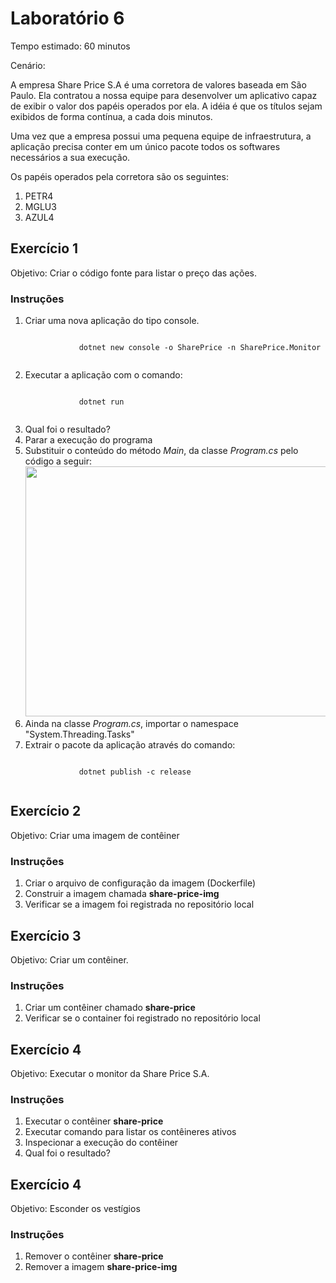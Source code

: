 # Laboratório 6

Tempo estimado: 60 minutos

Cenário: 

<p>A empresa Share Price S.A é uma corretora de valores baseada em São Paulo. Ela contratou a nossa equipe para desenvolver um aplicativo capaz de exibir o valor dos papéis operados por ela. A idéia é que os títulos sejam exibidos de forma contínua, a cada dois minutos.</p>

<p>Uma vez que a empresa possui uma pequena equipe de infraestrutura, a aplicação precisa conter em um único pacote todos os softwares necessários a sua execução.</p>

<p>
	Os papéis operados pela corretora são os seguintes:
	<ol>
	  <li>PETR4
	  <li>MGLU3
	  <li>AZUL4
	</ol>
</p>


## Exercício 1
 
Objetivo: Criar o código fonte para listar o preço das ações.

### Instruções

<ol>
    <li> Criar uma nova aplicação do tipo console.
    	 <pre><code class='language-cs'>
            dotnet new console -o SharePrice -n SharePrice.Monitor
         </code></pre>
    <li> Executar a aplicação com o comando:
    	 <pre><code class='language-cs'>
            dotnet run
         </code></pre>
    <li> Qual foi o resultado?
    <li> Parar a execução do programa
    <li> Substituir o conteúdo do método <i>Main</i>, da classe <i>Program.cs</i> pelo código a seguir:
    	  <img src="https://raw.githubusercontent.com/augustocbn/treinamentodevops/master/Dia%206/Laborat%C3%B3rio%206/img1.PNG" width="700px" height="400px">

<li> Ainda na classe <i>Program.cs</i>, importar o namespace "System.Threading.Tasks"
    <li> Extrair o pacote da aplicação através do comando:
       	 <pre><code class='language-cs'>
            dotnet publish -c release
         </code></pre>

</ol>

## Exercício 2

Objetivo: Criar uma imagem de contêiner

### Instruções

<ol>
    <li> Criar o arquivo de configuração da imagem (Dockerfile)
    <li> Construir a imagem chamada <b>share-price-img</b>
    <li> Verificar se a imagem foi registrada no repositório local
</ol>

## Exercício 3

Objetivo: Criar um contêiner.

### Instruções

<ol>
    <li> Criar um contêiner chamado <b>share-price</b>
    <li> Verificar se o container foi registrado no repositório local
</ol>

## Exercício 4

Objetivo: Executar o monitor da Share Price S.A.

### Instruções

<ol>
    <li> Executar o contêiner <b>share-price</b>
    <li> Executar comando para listar os contêineres ativos
    <li> Inspecionar a execução do contêiner
    <li> Qual foi o resultado?
</ol>

## Exercício 4

Objetivo: Esconder os vestígios

### Instruções

<ol>
    <li> Remover o contêiner <b>share-price</b>
    <li> Remover a imagem <b>share-price-img</b>
</ol>
